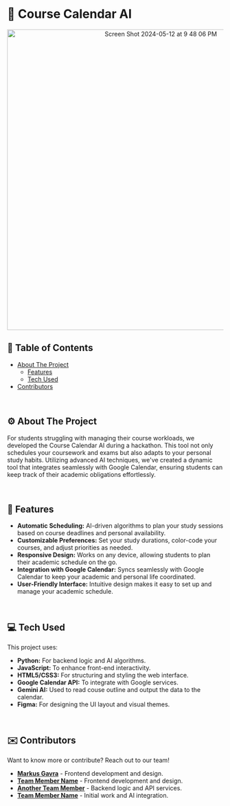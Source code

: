 # 📅 Course Calendar AI

<p align="center">
  
 <img width="700" alt="Screen Shot 2024-05-12 at 9 48 06 PM" src="https://github.com/GavraMG/GavraMG/assets/145468935/04729688-c606-4a99-adf2-1b80c6a053bf">

</p>

## 📖 Table of Contents
- [About The Project](#-about-the-project)
  - [Features](#-features)
  - [Tech Used](#-tech-used)
- [Contributors](#-contributors)

<br/>

## ⚙️ About The Project
For students struggling with managing their course workloads, we developed the Course Calendar AI during a hackathon. This tool not only schedules your coursework and exams but also adapts to your personal study habits. Utilizing advanced AI techniques, we've created a dynamic tool that integrates seamlessly with Google Calendar, ensuring students can keep track of their academic obligations effortlessly.

<br/>

## 🚀 Features

- **Automatic Scheduling:** AI-driven algorithms to plan your study sessions based on course deadlines and personal availability.
- **Customizable Preferences:** Set your study durations, color-code your courses, and adjust priorities as needed.
- **Responsive Design:** Works on any device, allowing students to plan their academic schedule on the go.
- **Integration with Google Calendar:** Syncs seamlessly with Google Calendar to keep your academic and personal life coordinated.
- **User-Friendly Interface:** Intuitive design makes it easy to set up and manage your academic schedule.

<br/>

## 💻 Tech Used

This project uses: 

- **Python:** For backend logic and AI algorithms.
- **JavaScript:** To enhance front-end interactivity.
- **HTML5/CSS3:** For structuring and styling the web interface.
- **Google Calendar API:** To integrate with Google services.
- **Gemini AI:** Used to read couse outline and output the data to the calendar.
- **Figma:** For designing the UI layout and visual themes.

<br/>

## ✉️ Contributors

Want to know more or contribute? Reach out to our team!

- **[Markus Gavra](mailto:markusgavra@gmail.com)** - Frontend development and design. 
- **[Team Member Name](mailto:teammember.email@example.com)** - Frontend development and design.
- **[Another Team Member](https://www.linkedin.com/in/anothermember)** - Backend logic and API services.
- **[Team Member Name](mailto:teammember.email@example.com)** - Initial work and AI integration.


